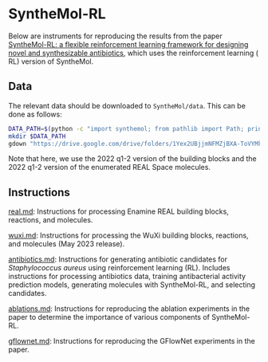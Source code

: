 # SyntheMol-RL

Below are instruments for reproducing the results from the paper [SyntheMol-RL: a flexible reinforcement learning framework for designing novel and synthesizable antibiotics](https://www.biorxiv.org/content/10.1101/2025.05.17.654017v1), which uses the reinforcement learning (
RL) version of SyntheMol.

## Data

The relevant data should be downloaded to `SyntheMol/data`. This can be done as follows:

```bash
DATA_PATH=$(python -c "import synthemol; from pathlib import Path; print(Path(synthemol.__path__[0]).parent)")/rl
mkdir $DATA_PATH
gdown "https://drive.google.com/drive/folders/1Yex2UBjjmNFMZjBXA-ToVYMkpDFOorr0?usp=drive_link" --folder -O $DATA_PATH
```

Note that here, we use the 2022 q1-2 version of the building blocks and the 2022 q1-2 version of the enumerated REAL
Space molecules.

## Instructions

[real.md](real.md): Instructions for processing Enamine REAL building blocks, reactions, and molecules.

[wuxi.md](wuxi.md): Instructions for processing the WuXi building blocks, reactions, and molecules (May 2023 release).

[antibiotics.md](antibiotics.md): Instructions for generating antibiotic candidates for _Staphylococcus aureus_ using
reinforcement learning (RL). Includes instructions for processing antibiotics data, training antibacterial activity
prediction models, generating molecules with SyntheMol-RL, and selecting candidates.

[ablations.md](ablations.md): Instructions for reproducing the ablation experiments in the paper to determine the
importance of various components of SyntheMol-RL.

[gflownet.md](gflownet.md): Instructions for reproducing the GFlowNet experiments in the paper.